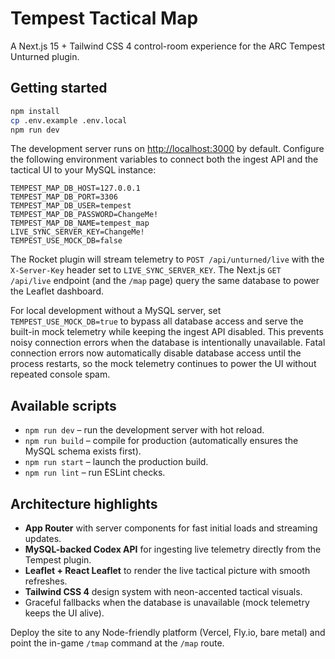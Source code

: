 # Tempest Tactical Map

A Next.js 15 + Tailwind CSS 4 control-room experience for the ARC Tempest Unturned plugin.

## Getting started

```bash
npm install
cp .env.example .env.local
npm run dev
```

The development server runs on <http://localhost:3000> by default. Configure the following environment variables to connect both the ingest API and the tactical UI to your MySQL instance:

```
TEMPEST_MAP_DB_HOST=127.0.0.1
TEMPEST_MAP_DB_PORT=3306
TEMPEST_MAP_DB_USER=tempest
TEMPEST_MAP_DB_PASSWORD=ChangeMe!
TEMPEST_MAP_DB_NAME=tempest_map
LIVE_SYNC_SERVER_KEY=ChangeMe!
TEMPEST_USE_MOCK_DB=false
```

The Rocket plugin will stream telemetry to `POST /api/unturned/live` with the `X-Server-Key` header set to `LIVE_SYNC_SERVER_KEY`. The Next.js `GET /api/live` endpoint (and the `/map` page) query the same database to power the Leaflet dashboard.

For local development without a MySQL server, set `TEMPEST_USE_MOCK_DB=true` to bypass all database access and serve the built-in mock telemetry while keeping the ingest API disabled. This prevents noisy connection errors when the database is intentionally unavailable. Fatal connection errors now automatically disable database access until the process restarts, so the mock telemetry continues to power the UI without repeated console spam.

## Available scripts

- `npm run dev` – run the development server with hot reload.
- `npm run build` – compile for production (automatically ensures the MySQL schema exists first).
- `npm run start` – launch the production build.
- `npm run lint` – run ESLint checks.

## Architecture highlights

- **App Router** with server components for fast initial loads and streaming updates.
- **MySQL-backed Codex API** for ingesting live telemetry directly from the Tempest plugin.
- **Leaflet + React Leaflet** to render the live tactical picture with smooth refreshes.
- **Tailwind CSS 4** design system with neon-accented tactical visuals.
- Graceful fallbacks when the database is unavailable (mock telemetry keeps the UI alive).

Deploy the site to any Node-friendly platform (Vercel, Fly.io, bare metal) and point the in-game `/tmap` command at the `/map`
route.
